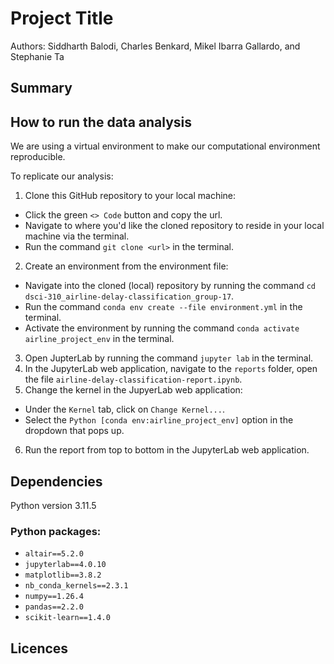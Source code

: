 # Project Title
Authors: Siddharth Balodi, Charles Benkard, Mikel Ibarra Gallardo, and Stephanie Ta

## Summary


## How to run the data analysis
We are using a virtual environment to make our computational environment reproducible.

To replicate our analysis:

1. Clone this GitHub repository to your local machine:
  - Click the green `<> Code` button and copy the url.
  - Navigate to where you'd like the cloned repository to reside in your local machine via the terminal.
  - Run the command `git clone <url>` in the terminal.
2. Create an environment from the environment file:
  - Navigate into the cloned (local) repository by running the command `cd dsci-310_airline-delay-classification_group-17`.
  - Run the command `conda env create --file environment.yml` in the terminal.
  - Activate the environment by running the command `conda activate airline_project_env` in the terminal.
3. Open JupterLab by running the command `jupyter lab` in the terminal.
4. In the JupyterLab web application, navigate to the `reports` folder, open the file `airline-delay-classification-report.ipynb`.
5. Change the kernel in the JupyerLab web application:
  - Under the `Kernel` tab, click on `Change Kernel...`.
  - Select the `Python [conda env:airline_project_env]` option in the dropdown that pops up.
6. Run the report from top to bottom in the JupyterLab web application.


## Dependencies
Python version 3.11.5

### Python packages:
  - `altair==5.2.0`
  - `jupyterlab==4.0.10`
  - `matplotlib==3.8.2`
  - `nb_conda_kernels==2.3.1`
  - `numpy==1.26.4`
  - `pandas==2.2.0`
  - `scikit-learn==1.4.0`

## Licences
